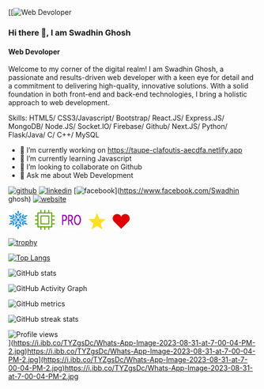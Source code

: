 [[![Web Devoloper](https://i.ibb.co/rw8Jg0X/Whats-App-Image-2023-08-31-at-7-00-04-PM-2.jpg)
### Hi there 👋, I am Swadhin Ghosh
#### Web Devoloper


Welcome to my corner of the digital realm! I am Swadhin Ghosh, a passionate and results-driven web developer with a keen eye for detail and a commitment to delivering high-quality, innovative solutions. With a solid foundation in both front-end and back-end technologies, I bring a holistic approach to web development.

Skills: HTML5/ CSS3/Javascript/ Bootstrap/ React.JS/ Express.JS/ MongoDB/ Node.JS/ Socket.IO/ Firebase/ Github/ Next.JS/ Python/ Flask/Java/ C/ C++/ MySQL 

- 🔭 I’m currently working on https://taupe-clafoutis-aecdfa.netlify.app 
- 🌱 I’m currently learning Javascript 
- 👯 I’m looking to collaborate on Github 
- 💬 Ask me about Web Development 


[<img src='https://cdn.jsdelivr.net/npm/simple-icons@3.0.1/icons/github.svg' alt='github' height='40'>](https://github.com/Swadhin941)  [<img src='https://cdn.jsdelivr.net/npm/simple-icons@3.0.1/icons/linkedin.svg' alt='linkedin' height='40'>](https://www.linkedin.com/in/swadhin-g-08b1a1101/)  [<img src='https://cdn.jsdelivr.net/npm/simple-icons@3.0.1/icons/facebook.svg' alt='facebook' height='40'>](https://www.facebook.com/Swadhin ghosh)  [<img src='https://cdn.jsdelivr.net/npm/simple-icons@3.0.1/icons/icloud.svg' alt='website' height='40'>](https://main--dreamy-caramel-efab38.netlify.app/)  

<a href='https://archiveprogram.github.com/'><img src='https://raw.githubusercontent.com/acervenky/animated-github-badges/master/assets/acbadge.gif' width='40' height='40'></a> <a href='https://docs.github.com/en/developers'><img src='https://raw.githubusercontent.com/acervenky/animated-github-badges/master/assets/devbadge.gif' width='40' height='40'></a> <a href='https://github.com/pricing'><img src='https://raw.githubusercontent.com/acervenky/animated-github-badges/master/assets/pro.gif' width='40' height='40'></a> <a href='https://stars.github.com/'><img src='https://raw.githubusercontent.com/acervenky/animated-github-badges/master/assets/starbadge.gif' width='35' height='35'></a> <a href='https://docs.github.com/en/github/supporting-the-open-source-community-with-github-sponsors'><img src='https://raw.githubusercontent.com/acervenky/animated-github-badges/master/assets/sponsorbadge.gif' width='35' height='35'></a> 

[![trophy](https://github-profile-trophy.vercel.app/?username=Swadhin941)](https://github.com/ryo-ma/github-profile-trophy)

[![Top Langs](https://github-readme-stats.vercel.app/api/top-langs/?username=Swadhin941)](https://github.com/anuraghazra/github-readme-stats)

![GitHub stats](https://github-readme-stats.vercel.app/api?username=Swadhin941&show_icons=true&count_private=true)  

![GitHub Activity Graph](https://activity-graph.herokuapp.com/graph?username=Swadhin941)  

![GitHub metrics](https://metrics.lecoq.io/Swadhin941)  

![GitHub streak stats](https://streak-stats.demolab.com/?user=Swadhin941)  

![Profile views](https://gpvc.arturio.dev/Swadhin941)  
](https://i.ibb.co/TYZgsDc/Whats-App-Image-2023-08-31-at-7-00-04-PM-2.jpg)https://i.ibb.co/TYZgsDc/Whats-App-Image-2023-08-31-at-7-00-04-PM-2.jpg](https://i.ibb.co/TYZgsDc/Whats-App-Image-2023-08-31-at-7-00-04-PM-2.jpg)https://i.ibb.co/TYZgsDc/Whats-App-Image-2023-08-31-at-7-00-04-PM-2.jpg
